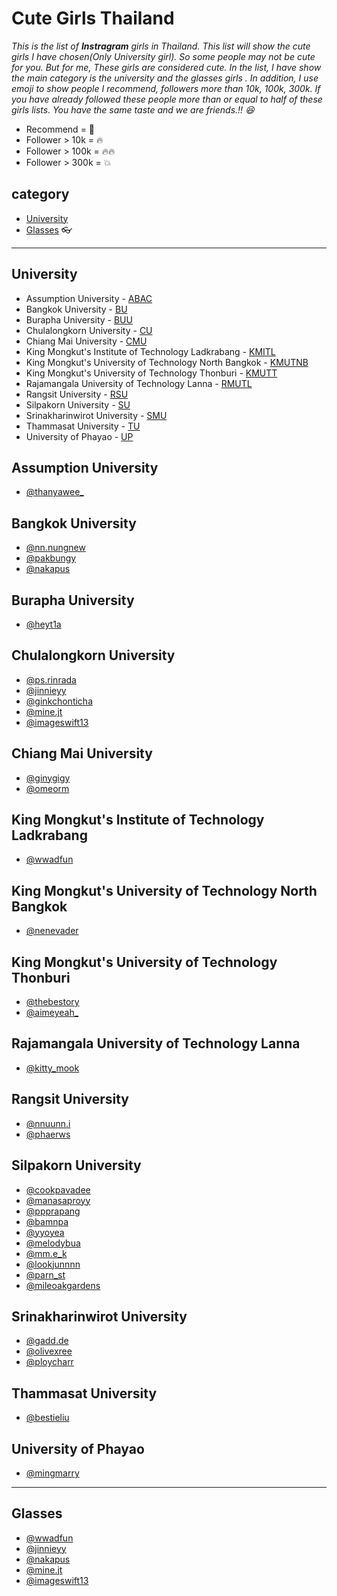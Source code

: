 # Cute Girls Thailand 
_This is the list of **Instragram** girls in Thailand. This list will show the cute girls I have chosen(Only University girl). So some people may not be cute for you. But for me, These girls are considered cute. In the list, I have show the main category is the university and the glasses girls . In addition, I use emoji to show people I recommend, followers more than 10k, 100k, 300k. If you have already followed these people more than or equal to half of these girls lists. You have the same taste and we are friends.!! :laughing:_

- Recommend = :triangular_flag_on_post:
- Follower > 10k = :fire:
- Follower > 100k = :fire::fire:
- Follower > 300k = :boom:

## category
- [University](#University)
- [Glasses](#Glasses) :eyeglasses:

-----
## University
* Assumption University - [ABAC](#Assumption-University)
* Bangkok University - [BU](#Bangkok-University)
* Burapha University - [BUU](#Burapha-University)
* Chulalongkorn University - [CU](#Chulalongkorn-University)
* Chiang Mai University - [CMU](#Chiang-Mai-University)
* King Mongkut's Institute of Technology Ladkrabang - [KMITL](#King-Mongkut's-Institute-of-Technology-Ladkrabang)
* King Mongkut's University of Technology North Bangkok - [KMUTNB](#King-Mongkut's-University-of-Technology-North-Bangkok)
* King Mongkut's University of Technology Thonburi - [KMUTT](#King-Mongkut's-University-of-Technology-Thonburi)
* Rajamangala University of Technology Lanna - [RMUTL](#Rajamangala-University-of-Technology-Lanna)
* Rangsit University - [RSU](#Rangsit-University)
* Silpakorn University - [SU](#Silpakorn-University)
* Srinakharinwirot University - [SMU](#Srinakharinwirot-University)
* Thammasat University - [TU](#Thammasat-University)
* University of Phayao - [UP](#University-of-Phayao)


## Assumption University
- [@thanyawee_](https://www.instagram.com/thanyawee_/)

## Bangkok University
- [@nn.nungnew](https://www.instagram.com/nn.nungnew/)
- [@pakbungy](https://www.instagram.com/pakbungy/)
- [@nakapus](https://www.instagram.com/nakapus/)

## Burapha University
- [@heyt1a](https://www.instagram.com/heyt1a/)

## Chulalongkorn University
- [@ps.rinrada](https://www.instagram.com/ps.rinrada/)
- [@jinnieyy](https://www.instagram.com/jinnieyy/)
- [@ginkchonticha](https://www.instagram.com/ginkchonticha/)
- [@mine.jt](https://www.instagram.com/mine.jt/)
- [@imageswift13](https://www.instagram.com/imageswift13/)

## Chiang Mai University
- [@ginygigy](https://www.instagram.com/ginygigy/)
- [@omeorm](https://www.instagram.com/omeorm/)

## King Mongkut's Institute of Technology Ladkrabang
- [@wwadfun](https://www.instagram.com/wwadfun/)

## King Mongkut's University of Technology North Bangkok
- [@nenevader](https://www.instagram.com/nenevader/)

## King Mongkut's University of Technology Thonburi
- [@thebestory](https://www.instagram.com/thebestory/)
- [@aimeyeah_](https://www.instagram.com/aimeyeah_/)

## Rajamangala University of Technology Lanna
- [@kitty_mook](https://www.instagram.com/kitty_mook/)

## Rangsit University
- [@nnuunn.i](https://www.instagram.com/nnuunn.i/)
- [@phaerws](https://www.instagram.com/phaerws/)

## Silpakorn University
- [@cookpavadee](https://www.instagram.com/cookpavadee/)
- [@manasaproyy](https://www.instagram.com/manasaproyy/)
- [@ppprapang](https://www.instagram.com/ppprapang/)
- [@bamnpa](https://www.instagram.com/bamnpa/)
- [@yyoyea](https://www.instagram.com/yyoyea/)
- [@melodybua](https://www.instagram.com/melodybua/)
- [@mm.e_k](https://www.instagram.com/mm.e_k/)
- [@lookjunnnn](https://www.instagram.com/lookjunnnn/)
- [@parn_st](https://www.instagram.com/parn_st/)
- [@mileoakgardens](https://www.instagram.com/mileoakgardens/)

## Srinakharinwirot University
- [@gadd.de](https://www.instagram.com/gadd.de/)
- [@olivexree](https://www.instagram.com/olivexree/)
- [@ploycharr](https://www.instagram.com/ploycharr/)

## Thammasat University
- [@bestieliu](https://www.instagram.com/bestieliu/)

## University of Phayao
- [@mingmarry](https://www.instagram.com/mingmarry/)

-----
## Glasses
- [@wwadfun](https://www.instagram.com/wwadfun/)
- [@jinnieyy](https://www.instagram.com/jinnieyy/)
- [@nakapus](https://www.instagram.com/nakapus/)
- [@mine.jt](https://www.instagram.com/mine.jt/)
- [@imageswift13](https://www.instagram.com/imageswift13/)
